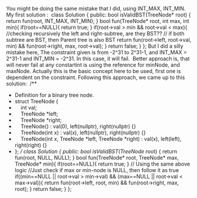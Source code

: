 You might be doing the same mistake that I did, using INT_MAX, INT_MIN.
My first solution :
​
class Solution {
public:
bool isValidBST(TreeNode* root) {
return fun(root, INT_MAX, INT_MIN);
}
bool fun(TreeNode* root, int max, int min){
if(root==NULL){
return true;
}
if(root->val > min && root->val < max){
//checking recursively the left and right-subtree, are they BST??
// if both subtree are BST, then Parent tree is also BST
return fun(root->left, root->val, min) && fun(root->right, max, root->val);
}
return false;
}
};
But I did a silly mistake here, The constraint given is from -2^31 to 2^31-1, and INT_MAX = 2^31-1 and INT_MIN = -2^31.
In this case, it will fail.
​
Better approach is, that will never fail at any constartint is using the reference for minNode, and maxNode. Actually this is the basic concept here to be used, first one is dependent on the constraint.
Following this approach, we came up to this solution:
​
/**
* Definition for a binary tree node.
* struct TreeNode {
*     int val;
*     TreeNode *left;
*     TreeNode *right;
*     TreeNode() : val(0), left(nullptr), right(nullptr) {}
*     TreeNode(int x) : val(x), left(nullptr), right(nullptr) {}
*     TreeNode(int x, TreeNode *left, TreeNode *right) : val(x), left(left), right(right) {}
* };
*/
class Solution {
public:
bool isValidBST(TreeNode* root) {
return fun(root, NULL, NULL);
}
bool fun(TreeNode* root, TreeNode* max, TreeNode* min){
if(root==NULL){
return true;
}
// Using the same above logic
//Just check if max or min-node is NULL, then follow it as true
if((min==NULL || root->val > min->val) && (max==NULL || root->val < max->val)){
return fun(root->left, root, min) && fun(root->right, max, root);
}
return false;
}
};